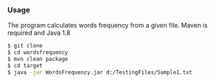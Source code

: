 ### Usage
The program calculates words frequency from a given file. 
Maven is required and Java 1.8
```sh
$ git clone
$ cd wordsfrequency
$ mvn clean package
$ cd target
$ java -jar WordsFrequency.jar d:/TestingFiles/Sample1.txt
```
